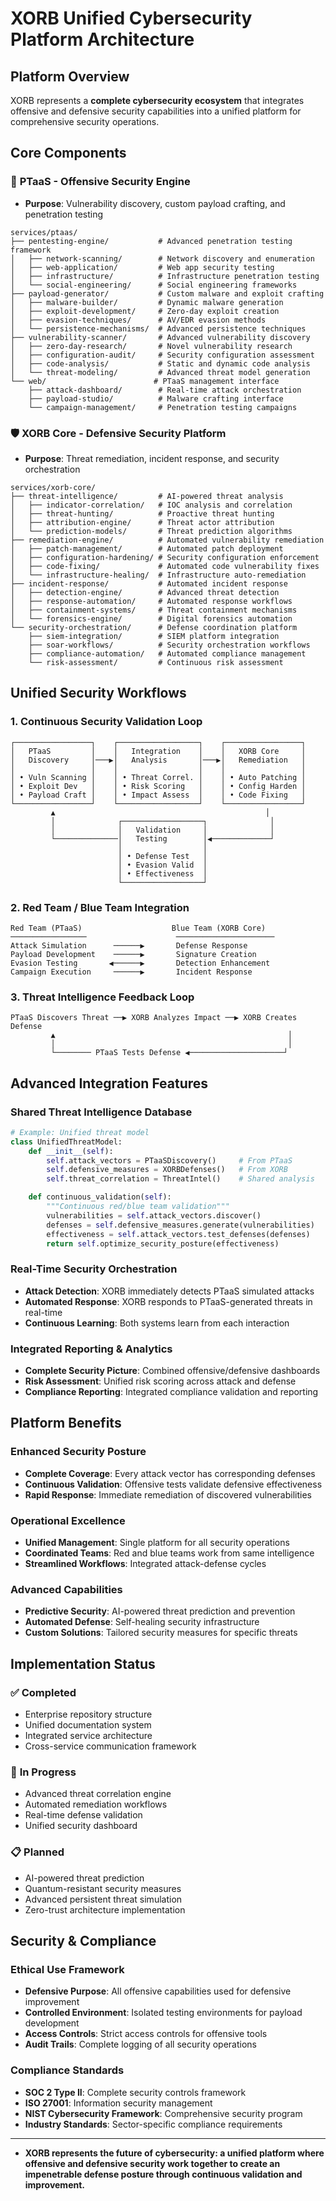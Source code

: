 # XORB Unified Cybersecurity Platform Architecture

##  Platform Overview

XORB represents a **complete cybersecurity ecosystem** that integrates offensive and defensive security capabilities into a unified platform for comprehensive security operations.

##  Core Components

###  🔴 **PTaaS - Offensive Security Engine**
- **Purpose**: Vulnerability discovery, custom payload crafting, and penetration testing

```
services/ptaas/
├── pentesting-engine/           # Advanced penetration testing framework
│   ├── network-scanning/        # Network discovery and enumeration
│   ├── web-application/         # Web app security testing
│   ├── infrastructure/          # Infrastructure penetration testing
│   └── social-engineering/      # Social engineering frameworks
├── payload-generator/           # Custom malware and exploit crafting
│   ├── malware-builder/         # Dynamic malware generation
│   ├── exploit-development/     # Zero-day exploit creation
│   ├── evasion-techniques/      # AV/EDR evasion methods
│   └── persistence-mechanisms/  # Advanced persistence techniques
├── vulnerability-scanner/       # Advanced vulnerability discovery
│   ├── zero-day-research/       # Novel vulnerability research
│   ├── configuration-audit/     # Security configuration assessment
│   ├── code-analysis/           # Static and dynamic code analysis
│   └── threat-modeling/         # Advanced threat model generation
└── web/                        # PTaaS management interface
    ├── attack-dashboard/        # Real-time attack orchestration
    ├── payload-studio/          # Malware crafting interface
    └── campaign-management/     # Penetration testing campaigns
```

###  🛡️ **XORB Core - Defensive Security Platform**
- **Purpose**: Threat remediation, incident response, and security orchestration

```
services/xorb-core/
├── threat-intelligence/         # AI-powered threat analysis
│   ├── indicator-correlation/   # IOC analysis and correlation
│   ├── threat-hunting/          # Proactive threat hunting
│   ├── attribution-engine/      # Threat actor attribution
│   └── prediction-models/       # Threat prediction algorithms
├── remediation-engine/          # Automated vulnerability remediation
│   ├── patch-management/        # Automated patch deployment
│   ├── configuration-hardening/ # Security configuration enforcement
│   ├── code-fixing/             # Automated code vulnerability fixes
│   └── infrastructure-healing/  # Infrastructure auto-remediation
├── incident-response/           # Automated incident response
│   ├── detection-engine/        # Advanced threat detection
│   ├── response-automation/     # Automated response workflows
│   ├── containment-systems/     # Threat containment mechanisms
│   └── forensics-engine/        # Digital forensics automation
└── security-orchestration/      # Defense coordination platform
    ├── siem-integration/        # SIEM platform integration
    ├── soar-workflows/          # Security orchestration workflows
    ├── compliance-automation/   # Automated compliance management
    └── risk-assessment/         # Continuous risk assessment
```

##  Unified Security Workflows

###  **1. Continuous Security Validation Loop**
```
┌─────────────────┐    ┌──────────────────┐    ┌─────────────────┐
│   PTaaS         │    │   Integration    │    │   XORB Core     │
│   Discovery     │───▶│   Analysis       │───▶│   Remediation   │
│                 │    │                  │    │                 │
│ • Vuln Scanning │    │ • Threat Correl. │    │ • Auto Patching │
│ • Exploit Dev   │    │ • Risk Scoring   │    │ • Config Harden │
│ • Payload Craft │    │ • Impact Assess  │    │ • Code Fixing   │
└─────────────────┘    └──────────────────┘    └─────────────────┘
         ▲                                               │
         │              ┌──────────────────┐              │
         │              │   Validation     │              │
         └──────────────│   Testing        │◀─────────────┘
                        │                  │
                        │ • Defense Test   │
                        │ • Evasion Valid  │
                        │ • Effectiveness  │
                        └──────────────────┘
```

###  **2. Red Team / Blue Team Integration**
```
Red Team (PTaaS)                    Blue Team (XORB Core)
─────────────────                    ──────────────────────
Attack Simulation      ──────▶       Defense Response
Payload Development    ──────▶       Signature Creation
Evasion Testing       ◀──────▶       Detection Enhancement
Campaign Execution     ──────▶       Incident Response
```

###  **3. Threat Intelligence Feedback Loop**
```
PTaaS Discovers Threat ──▶ XORB Analyzes Impact ──▶ XORB Creates Defense
         ▲                                                    │
         │                                                    │
         └──────── PTaaS Tests Defense ◀─────────────────────┘
```

##  Advanced Integration Features

###  **Shared Threat Intelligence Database**
```python
# Example: Unified threat model
class UnifiedThreatModel:
    def __init__(self):
        self.attack_vectors = PTaaSDiscovery()     # From PTaaS
        self.defensive_measures = XORBDefenses()   # From XORB
        self.threat_correlation = ThreatIntel()    # Shared analysis

    def continuous_validation(self):
        """Continuous red/blue team validation"""
        vulnerabilities = self.attack_vectors.discover()
        defenses = self.defensive_measures.generate(vulnerabilities)
        effectiveness = self.attack_vectors.test_defenses(defenses)
        return self.optimize_security_posture(effectiveness)
```

###  **Real-Time Security Orchestration**
- **Attack Detection**: XORB immediately detects PTaaS simulated attacks
- **Automated Response**: XORB responds to PTaaS-generated threats in real-time
- **Continuous Learning**: Both systems learn from each interaction

###  **Integrated Reporting & Analytics**
- **Complete Security Picture**: Combined offensive/defensive dashboards
- **Risk Assessment**: Unified risk scoring across attack and defense
- **Compliance Reporting**: Integrated compliance validation and reporting

##  Platform Benefits

###  **Enhanced Security Posture**
- **Complete Coverage**: Every attack vector has corresponding defenses
- **Continuous Validation**: Offensive tests validate defensive effectiveness
- **Rapid Response**: Immediate remediation of discovered vulnerabilities

###  **Operational Excellence**
- **Unified Management**: Single platform for all security operations
- **Coordinated Teams**: Red and blue teams work from same intelligence
- **Streamlined Workflows**: Integrated attack-defense cycles

###  **Advanced Capabilities**
- **Predictive Security**: AI-powered threat prediction and prevention
- **Automated Defense**: Self-healing security infrastructure
- **Custom Solutions**: Tailored security measures for specific threats

##  Implementation Status

###  ✅ **Completed**
- Enterprise repository structure
- Unified documentation system
- Integrated service architecture
- Cross-service communication framework

###  🔄 **In Progress**
- Advanced threat correlation engine
- Automated remediation workflows
- Real-time defense validation
- Unified security dashboard

###  📋 **Planned**
- AI-powered threat prediction
- Quantum-resistant security measures
- Advanced persistent threat simulation
- Zero-trust architecture implementation

##  Security & Compliance

###  **Ethical Use Framework**
- **Defensive Purpose**: All offensive capabilities used for defensive improvement
- **Controlled Environment**: Isolated testing environments for payload development
- **Access Controls**: Strict access controls for offensive tools
- **Audit Trails**: Complete logging of all security operations

###  **Compliance Standards**
- **SOC 2 Type II**: Complete security controls framework
- **ISO 27001**: Information security management
- **NIST Cybersecurity Framework**: Comprehensive security program
- **Industry Standards**: Sector-specific compliance requirements

- --

- **XORB represents the future of cybersecurity: a unified platform where offensive and defensive security work together to create an impenetrable defense posture through continuous validation and improvement.**

